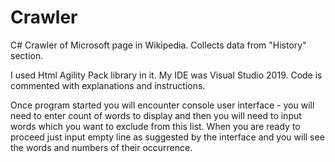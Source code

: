 # Crawler
C# Crawler of Microsoft page in Wikipedia. Collects data from "History" section.

I used Html Agility Pack library in it. My IDE was Visual Studio 2019. 
Code is commented with explanations and instructions. 

Once program started you will encounter console user interface - you will need to enter count of words to display and then you will need to input words which you want to exclude from this list. When you are ready to proceed just input empty line as suggested by the interface and you will see the words and numbers of their occurrence.

